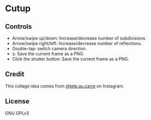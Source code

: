# Cutup

## Controls

-   Arrow/swipe up/down: Increase/decrease number of subdivisions.
-   Arrow/swipe right/left: Increase/decrease number of reflections.
-   Double-tap: switch camera direction.
-   s: Save the current frame as a PNG.
-   Click the shutter button: Save the current frame as a PNG.

## Credit

This collage idea comes from [@tete.au.carre](https://www.instagram.com/tete.au.carre/) on Instagram.

## License

GNU GPLv3
